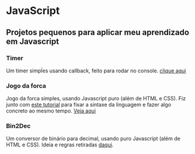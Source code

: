 # JavaScript

## Projetos pequenos para aplicar meu aprendizado em Javascript

### Timer
Um timer simpĺes usando callback, feito para rodar no console. [clique aqui](https://github.com/MarianaFurriel/Javascript/blob/master/projetos/timer.js)

### Jogo da forca
Jogo da forca simples, usando Javascript puro (além de HTML e CSS). Fiz junto com [este tutorial](https://www.youtube.com/watch?v=dgvyE1sJS3Y) para fixar a sintaxe da linguagem e fazer algo concreto ao mesmo tempo. [Veja aqui](https://github.com/MarianaFurriel/Javascript/tree/master/projetos/Jogo%20da%20Forca)

### Bin2Dec
Um conversor de binário para decimal, usando puro Javascript (além de HTML e CSS). Ideia e regras retiradas [daqui](https://github.com/florinpop17/app-ideas).





